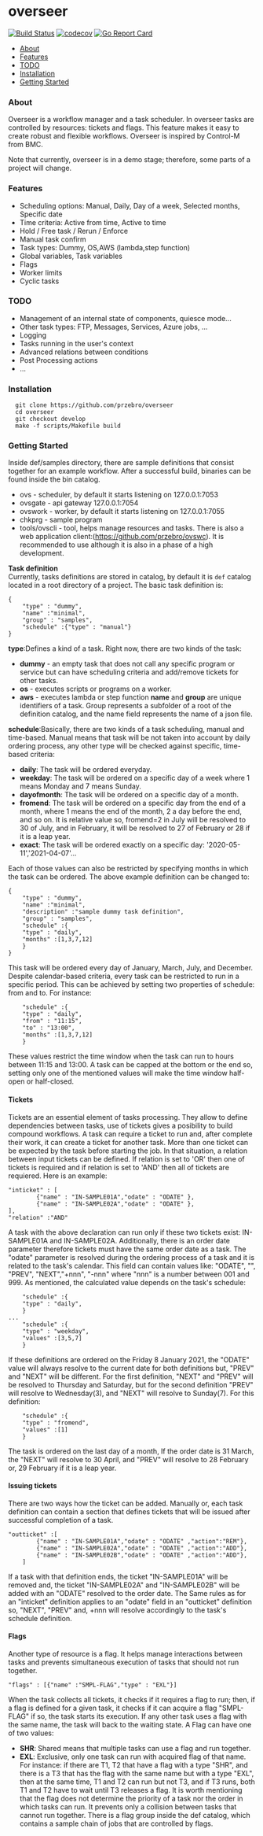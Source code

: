 # overseer
[![Build Status](https://travis-ci.com/przebro/overseer.svg?token=BuDzHpxjhcjeKFWW17aH&branch=develop)](https://travis-ci.com/przebro/overseer)
[![codecov](https://codecov.io/gh/przebro/overseer/branch/develop/graph/badge.svg?token=GGT2W1ARNU)](https://codecov.io/gh/przebro/overseer)
[![Go Report Card](https://goreportcard.com/badge/github.com/przebro/overseer)](https://goreportcard.com/report/github.com/przebro/overseer)

- [About](#about)
- [Features](#features)
- [TODO](#todo)
- [Installation](#installation)
- [Getting Started](#getting-started)

### About
Overseer is a workflow manager and a task scheduler. In overseer tasks are controlled by resources: tickets and flags. This feature makes it easy to create robust and flexible workflows. Overseer is inspired by Control-M from BMC.

Note that currently, overseer is in a demo stage; therefore, some parts of a project will change.

### Features
* Scheduling options: Manual, Daily, Day of a week, Selected months, Specific date
* Time criteria: Active from time, Active to time
* Hold / Free task / Rerun / Enforce
* Manual task confirm
* Task types: Dummy, OS,AWS (lambda,step function)
* Global variables, Task variables
* Flags
* Worker limits
* Cyclic tasks
### TODO
* Management of an internal state of components, quiesce mode...
* Other task types: FTP, Messages, Services, Azure jobs, ...
* Logging
* Tasks running in the user's context
* Advanced relations between conditions
* Post Processing actions
* ...
### Installation
```
  git clone https://github.com/przebro/overseer
  cd overseer
  git checkout develop
  make -f scripts/Makefile build
```
### Getting Started 
Inside def/samples directory, there are sample definitions that consist together for an example workflow.
After a successful build, binaries can be found inside the bin catalog.
* ovs - scheduler, by default it starts listening on 127.0.0.1:7053
* ovsgate - api gateway 127.0.0.1:7054
* ovswork - worker, by default it starts listening on 127.0.0.1:7055
* chkprg - sample program
* tools/ovscli - tool, helps manage resources and tasks. There is also a web application client:(https://github.com/przebro/ovswc). It is recommended to use although it is also in a phase of a high development.

**Task definition**\
Currently, tasks definitions are stored in catalog, by default it is `def` catalog located in a root directory of a project.
The basic task definition is:
```
{
    "type" : "dummy",
    "name" :"minimal",
    "group" : "samples",
    "schedule" :{"type" : "manual"}
}
```
**type**:Defines a kind of a task. Right now, there are two kinds of the task:
- **dummy** - an empty task that does not call any specific program or service but can have scheduling criteria and add/remove tickets for other tasks.
- **os** - executes scripts or programs on a worker.
- **aws** - executes lambda or step function
**name** and **group** are unique identifiers of a task. Group represents a subfolder of a root of the definition catalog, and the name field represents the name of a json file.

**schedule**:Basically, there are two kinds of a task scheduling, manual and time-based. Manual means that task will be not taken into account by daily ordering process, any other type will be checked against specific, time-based criteria:
- **daily**: The task will be ordered everyday.
- **weekday**: The task will be ordered on a specific day of a week where 1 means Monday and 7 means Sunday.
- **dayofmonth**: The task will be ordered on a specific day of a month.
- **fromend**: The task will be ordered on a specific day from the end of a month, where 1 means the end of the month, 2 a day before the end, and so on.
It is relative value so, fromend=2 in July will be resolved to 30 of July, and in February, it will be resolved to 27 of February or 28 if it is a leap year.
- **exact**: The task will be ordered exactly on a specific day: '2020-05-11','2021-04-07'...

Each of those values can also be restricted by specifying months in which the task can be ordered. The above example definition can be changed to:
```
{
    "type" : "dummy",
    "name" :"minimal",
    "description" :"sample dummy task definition",
    "group" : "samples",
    "schedule" :{
    "type" : "daily",
    "months" :[1,3,7,12]
    }
}
```
This task will be ordered every day of January, March, July, and December.
Despite calendar-based criteria, every task can be restricted to run in a specific period. This can be achieved by setting two properties of schedule:
from and to. For instance:
```
    "schedule" :{
    "type" : "daily",
    "from" : "11:15",
    "to" : "13:00",
    "months" :[1,3,7,12]
    }
```
These values restrict the time window when the task can run to hours between 11:15 and 13:00. A task can be capped at the bottom or the end so, setting only one of the mentioned values will make the time window half-open or half-closed.
#### Tickets
Tickets are an essential element of tasks processing. They allow to define dependencies between tasks, use of tickets gives a posibility to build compound 
workflows. A task can require a ticket to run and, after complete their work, it can create a ticket for another task. More than one ticket can be expected by the task before starting the job. In that situation, a relation between input tickets can be defined. If relation is set to 'OR' then one of tickets is required
and if relation is set to 'AND' then all of tickets are requiered.
Here is an example:
```
"inticket" : [
        {"name" : "IN-SAMPLE01A","odate" : "ODATE" },
        {"name" : "IN-SAMPLE02A","odate" : "ODATE" },
],
"relation" :"AND"
```
A task with the above declaration can run only if these two tickets exist: IN-SAMPLE01A and IN-SAMPLE02A. Additionally, there is an order date parameter therefore tickets must have the same order date as a task. The "odate" parameter is resolved during the ordering process of a task and it is related to the task's calendar. This field can contain values like: "ODATE", "", "PREV", "NEXT","+nnn", "-nnn" where "nnn" is a number between 001 and 999. As mentioned, the calculated value depends on the task's schedule:
```
    "schedule" :{
    "type" : "daily",
    }
...
    "schedule" :{
    "type" : "weekday",
    "values" :[3,5,7]
    }
```
If these definitions are ordered on the Friday 8 January 2021, the "ODATE" value will always resolve to the current date for both definitions but, "PREV" and "NEXT" will be different. For the first definition, "NEXT" and "PREV" will be resolved to Thursday and Saturday, but for the second definition "PREV" will resolve to Wednesday(3), and "NEXT" will resolve to Sunday(7).
For this definition:
```
    "schedule" :{
    "type" : "fromend",
    "values" :[1]
    }
```
The task is ordered on the last day of a month, If the order date is 31 March, the "NEXT" will resolve to 30 April, and "PREV" will resolve to 28 February or,
29 February if it is a leap year.
#### Issuing tickets
There are two ways how the ticket can be added. Manually or, each task definition can contain a section that defines tickets that will be issued after successful completion of a task.
```
"outticket" :[
        {"name" : "IN-SAMPLE01A","odate" : "ODATE" ,"action":"REM"},
        {"name" : "IN-SAMPLE02A","odate" : "ODATE" ,"action":"ADD"},
        {"name" : "IN-SAMPLE02B","odate" : "ODATE" ,"action":"ADD"},
    ]
```
If a task with that definition ends, the ticket "IN-SAMPLE01A" will be removed and, the ticket "IN-SAMPLE02A" and "IN-SAMPLE02B" will be added with an "ODATE" resolved to the order date. The Same rules as for an "inticket" definition applies to an "odate" field in an "outticket" definition so, "NEXT", "PREV" and, +nnn will resolve accordingly to the task's schedule definition.
#### Flags
Another type of resource is a flag. It helps manage interactions between tasks and prevents simultaneous execution of tasks that should not run together.
```
"flags" : [{"name" :"SMPL-FLAG","type" : "EXL"}]
```
When the task collects all tickets, it checks if it requires a flag to run; then, if a flag is defined for a given task, it checks if it can acquire a flag "SMPL-FLAG" if so, the task starts its execution. If any other task uses a flag with the same name, the task will back to the waiting state.
A Flag can have one of two values:
- **SHR**: Shared means that multiple tasks can use a flag and run together.
- **EXL**: Exclusive, only one task can run with acquired flag of that name.
For instance: if there are T1, T2 that have a flag with a type "SHR", and there is a T3 that has the flag with the same name but with a type "EXL", then
at the same time, T1 and T2 can run but not T3, and if T3 runs, both T1 and T2 have to wait until T3 releases a flag. It is worth mentioning that the flag does not determine the priority of a task nor the order in which tasks can run. It prevents only a collision between tasks that cannot run together. There is a flag group inside the def catalog, which contains a sample chain of jobs that are controlled by flags.
